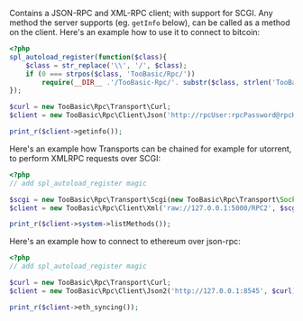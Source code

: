 Contains a JSON-RPC and XML-RPC client; with support for SCGI. Any method the server supports (eg. `getInfo` below), can be called as a method on the client. Here's an example how to use it to connect to bitcoin:

```php
<?php
spl_autoload_register(function($class){
	$class = str_replace('\\', '/', $class);
	if (0 === strpos($class, 'TooBasic/Rpc/'))
		require(__DIR__ .'/TooBasic-Rpc/'. substr($class, strlen('TooBasic/Rpc/')) .'.php');
});

$curl = new TooBasic\Rpc\Transport\Curl;
$client = new TooBasic\Rpc\Client\Json('http://rpcUser:rpcPassword@rpcHost:rpcPort/', $curl);

print_r($client->getinfo());
```

Here's an example how Transports can be chained for example for utorrent, to perform XMLRPC requests over SCGI:

```php
<?php
// add spl_autoload_register magic

$scgi = new TooBasic\Rpc\Transport\Scgi(new TooBasic\Rpc\Transport\Socket);
$client = new TooBasic\Rpc\Client\Xml('raw://127.0.0.1:5000/RPC2', $scgi);

print_r($client->system->listMethods());
```
Here's an example how to connect to ethereum over json-rpc:
```php
<?php
// add spl_autoload_register magic

$curl = new TooBasic\Rpc\Transport\Curl;
$client = new TooBasic\Rpc\Client\Json2('http://127.0.0.1:8545', $curl);

print_r($client->eth_syncing());
```

